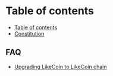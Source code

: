 # Table of contents

* [Table of contents](README.md)
* [Constitution](constitution.md)

## FAQ

* [Upgrading LikeCoin to LikeCoin chain](faq/upgrading-likecoin-to-likecoin-chain.md)

